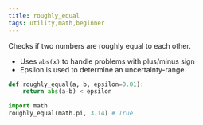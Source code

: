 ```yaml
---
title: roughly_equal
tags: utility,math,beginner
---
```


Checks if two numbers are roughly equal to each other.

- Uses `abs(x)` to handle problems with plus/minus sign
- Epsilon is used to determine an uncertainty-range.

```py
def roughly_equal(a, b, epsilon=0.01):
    return abs(a-b) < epsilon
```

```py
import math
roughly_equal(math.pi, 3.14) # True
```

